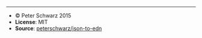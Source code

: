 * * *

* © Peter Schwarz 2015
* **License**: MIT
* **Source**: [peterschwarz/json-to-edn](https://github.com/peterschwarz/json-to-edn)